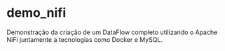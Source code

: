 # demo_nifi
Demonstração da criação de um DataFlow completo utilizando o Apache NiFi juntamente a tecnologias como Docker e MySQL.
